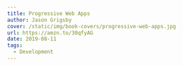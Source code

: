 ```yaml
---
title: Progressive Web Apps
author: Jason Grigsby
cover: /static/img/book-covers/progressive-web-apps.jpg
url: https://amzn.to/30qfyAG
date: 2019-08-11
tags:
  - Development
---
```

